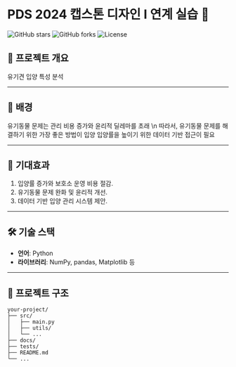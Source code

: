 # **PDS 2024 캡스톤 디자인 I 연계 실습** 🚀

![GitHub stars](https://img.shields.io/github/stars/your-username/your-repo?style=flat-square)
![GitHub forks](https://img.shields.io/github/forks/your-username/your-repo?style=flat-square)
![License](https://img.shields.io/github/license/your-username/your-repo?style=flat-square)

## 📖 **프로젝트 개요**
유기견 입양 특성 분석

---

## 🐾 배경
유기동물 문제는 관리 비용 증가와 윤리적 딜레마를 초래 \n
따라서, 유기동물 문제를 해결하기 위한 가장 좋은 방법이 입양
입양률을 높이기 위한 데이터 기반 접근이 필요

---

## 🌟 기대효과
1. 입양률 증가와 보호소 운영 비용 절감.
2. 유기동물 문제 완화 및 윤리적 개선.
3. 데이터 기반 입양 관리 시스템 제안.

---

## 🛠 **기술 스택**
- **언어**: Python
- **라이브러리**: NumPy, pandas, Matplotlib 등

---

## 📂 **프로젝트 구조**
```plaintext
your-project/
├── src/
│   ├── main.py
│   ├── utils/
│   └── ...
├── docs/
├── tests/
├── README.md
└── ...
